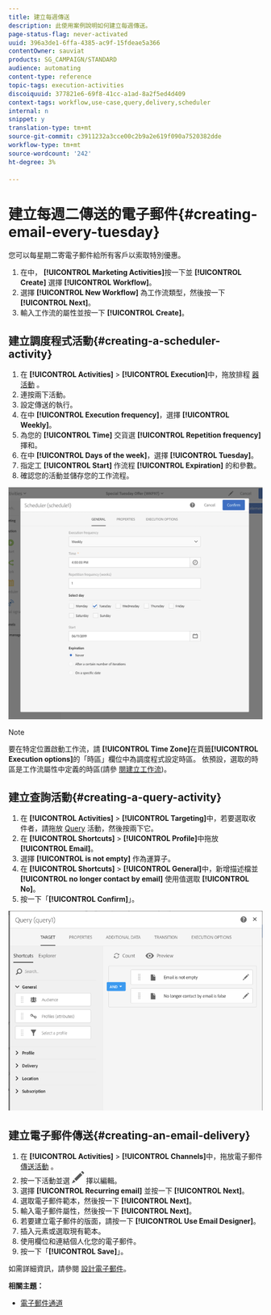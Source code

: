 ```yaml
---
title: 建立每週傳送
description: 此使用案例說明如何建立每週傳送。
page-status-flag: never-activated
uuid: 396a3de1-6ffa-4385-ac9f-15fdeae5a366
contentOwner: sauviat
products: SG_CAMPAIGN/STANDARD
audience: automating
content-type: reference
topic-tags: execution-activities
discoiquuid: 377821e6-69f8-41cc-a1ad-8a2f5ed4d409
context-tags: workflow,use-case,query,delivery,scheduler
internal: n
snippet: y
translation-type: tm+mt
source-git-commit: c3911232a3cce00c2b9a2e619f090a7520382dde
workflow-type: tm+mt
source-wordcount: '242'
ht-degree: 3%

---
```



# 建立每週二傳送的電子郵件{#creating-email-every-tuesday}

您可以每星期二寄電子郵件給所有客戶以索取特別優惠。

1. 在中， **[!UICONTROL Marketing Activities]**&#x200B;按一下並 **[!UICONTROL Create]** 選擇 **[!UICONTROL Workflow]**。
1. 選擇 **[!UICONTROL New Workflow]** 為工作流類型，然後按一下 **[!UICONTROL Next]**。
1. 輸入工作流的屬性並按一下 **[!UICONTROL Create]**。

## 建立調度程式活動{#creating-a-scheduler-activity}

1. 在 **[!UICONTROL Activities]** > **[!UICONTROL Execution]**&#x200B;中，拖放排程 [器活動](../../automating/using/scheduler.md) 。
1. 連按兩下活動。
1. 設定傳送的執行。
1. 在中 **[!UICONTROL Execution frequency]**，選擇 **[!UICONTROL Weekly]**。
1. 為您的 **[!UICONTROL Time]** 交貨選 **[!UICONTROL Repetition frequency]** 擇和。
1. 在中 **[!UICONTROL Days of the week]**，選擇 **[!UICONTROL Tuesday]**。
1. 指定工 **[!UICONTROL Start]** 作流程 **[!UICONTROL Expiration]** 的和參數。
1. 確認您的活動並儲存您的工作流程。

![](assets/scheduler_properties.png)

>[!NOTE]
>
>要在特定位置啟動工作流，請 **[!UICONTROL Time Zone]**&#x200B;在頁籤&#x200B;**[!UICONTROL Execution options]**&#x200B;的「時區」欄位中為調度程式設定時區。 依預設，選取的時區是工作流屬性中定義的時區(請參 [閱建立工作流](../../automating/using/building-a-workflow.md))。

## 建立查詢活動{#creating-a-query-activity}

1. 在 **[!UICONTROL Activities]** > **[!UICONTROL Targeting]**&#x200B;中，若要選取收件者，請拖放 [Query](../../automating/using/query.md) 活動，然後按兩下它。
1. 在 **[!UICONTROL Shortcuts]** > **[!UICONTROL Profile]**&#x200B;中拖放 **[!UICONTROL Email]**。
1. 選擇 **[!UICONTROL is not empty]** 作為運算子。
1. 在 **[!UICONTROL Shortcuts]** > **[!UICONTROL General]**&#x200B;中，新增描述檔並 **[!UICONTROL no longer contact by email]** 使用值選取 **[!UICONTROL No]**。
1. 按一下「**[!UICONTROL Confirm]**」。

![](assets/wf-complement-query.png)

## 建立電子郵件傳送{#creating-an-email-delivery}

1. 在 **[!UICONTROL Activities]** > **[!UICONTROL Channels]**&#x200B;中，拖放電子郵件 [傳送活動](../../automating/using/email-delivery.md) 。
1. 按一下活動並選 ![](assets/edit_darkgrey-24px.png) 擇以編輯。
1. 選擇 **[!UICONTROL Recurring email]** 並按一下 **[!UICONTROL Next]**。
1. 選取電子郵件範本，然後按一下 **[!UICONTROL Next]**。
1. 輸入電子郵件屬性，然後按一下 **[!UICONTROL Next]**。
1. 若要建立電子郵件的版面，請按一下 **[!UICONTROL Use Email Designer]**。
1. 插入元素或選取現有範本。
1. 使用欄位和連結個人化您的電子郵件。
1. 按一下「**[!UICONTROL Save]**」。

如需詳細資訊，請參閱 [設計電子郵件](../../designing/using/designing-from-scratch.md#designing-an-email-content-from-scratch)。

**相關主題：**

* [電子郵件通道](../../channels/using/creating-an-email.md)
